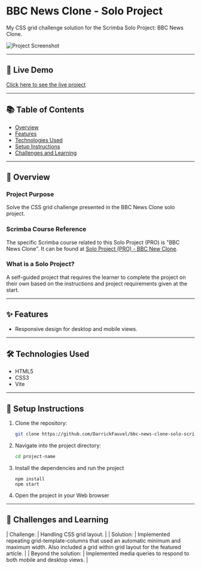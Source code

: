 # BBC News Clone - Solo Project
My CSS grid challenge solution for the Scrimba Solo Project: BBC News Clone.

![Project Screenshot](https://github.com/DarrickFauvel/bbc-news-clone-solo-scrimba-250115/blob/main/screenshot-desktop.png)

---

## 🚀 Live Demo  
[Click here to see the live project](https://bbc-news-clone-solo-scrimba-drrck.netlify.app/)

---

## 📚 Table of Contents  
- [Overview](#overview)  
- [Features](#features)  
- [Technologies Used](#technologies-used)  
- [Setup Instructions](#setup-instructions)  
- [Challenges and Learning](#challenges-and-learning)  

---

## 📝 Overview  
### Project Purpose  
Solve the CSS grid challenge presented in the BBC News Clone solo project. 

### Scrimba Course Reference  
The specific Scrimba course related to this Solo Project (PRO) is "BBC News Clone". It can be found at [Solo Project (PRO) - BBC New Clone](https://scrimba.com/s04vckm).

### What is a Solo Project?
A self-guided project that requires the learner to complete the project on their own based on the instructions and project requirements given at the start.

---

## ✨ Features  
- Responsive design for desktop and mobile views. 

---

## 🛠️ Technologies Used  
- HTML5  
- CSS3  
- Vite

---

## 📂 Setup Instructions  
1. Clone the repository:  
   ```bash
   git clone https://github.com/DarrickFauvel/bbc-news-clone-solo-scrimba-250115.git
   ```  
2. Navigate into the project directory:  
   ```bash
   cd project-name
   ```  
3. Install the dependencies and run the project
    ```
    npm install
    npm start
    ``` 
4. Open the project in your Web browser
---

## 🚧 Challenges and Learning  

| Challenge: | Handling CSS grid layout. |
| Solution: | Implemented repeating grid-template-columns that used an automatic minimum and maximum width. Also included a grid within grid layout for the featured article. |
| Beyond the solution: | Implemented media queries to respond to both mobile and desktop views. |
